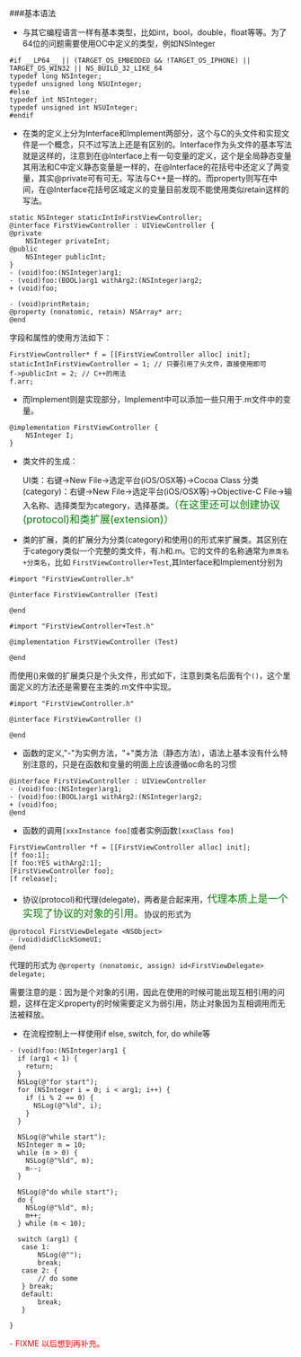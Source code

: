 ###<span id="syntax">基本语法</span>
- 与其它编程语言一样有基本类型，比如int，bool，double，float等等。为了64位的问题需要使用OC中定义的类型，例如NSInteger

```
#if __LP64__ || (TARGET_OS_EMBEDDED && !TARGET_OS_IPHONE) || TARGET_OS_WIN32 || NS_BUILD_32_LIKE_64
typedef long NSInteger;
typedef unsigned long NSUInteger;
#else
typedef int NSInteger;
typedef unsigned int NSUInteger;
#endif
```

- 在类的定义上分为Interface和Implement两部分，这个与C的头文件和实现文件是一个概念，只不过写法上还是有区别的。Interface作为头文件的基本写法就是这样的，注意到在@Interface上有一句变量的定义，这个是全局静态变量其用法和C中定义静态变量是一样的，在@Interface的花括号中还定义了两变量，其实@private可有可无，写法与C++是一样的。而property则写在中间，在@Interface花括号区域定义的变量目前发现不能使用类似retain这样的写法。

```
static NSInteger staticIntInFirstViewController;
@interface FirstViewController : UIViewController {
@private
    NSInteger privateInt;
@public
    NSInteger publicInt;
}
- (void)foo:(NSInteger)arg1;
- (void)foo:(BOOL)arg1 withArg2:(NSInteger)arg2;
+ (void)foo;

- (void)printRetain;
@property (nonatomic, retain) NSArray* arr;
@end
```
字段和属性的使用方法如下：

```
FirstViewController* f = [[FirstViewController alloc] init];
staticIntInFirstViewController = 1; // 只要引用了头文件，直接使用即可
f->publicInt = 2; // C++的用法
f.arr;
```



- 而Implement则是实现部分，Implement中可以添加一些只用于.m文件中的变量。

```
@implementation FirstViewController {
    NSInteger I;
}
```

- 类文件的生成：
  
  UI类：右键→New File→选定平台(iOS/OSX等)→Cocoa Class
  分类(category)：右键→New File→选定平台(iOS/OSX等)→Objective-C File→输入名称、选择类型为category，选择基类。<font size=4 color=green>（在这里还可以创建协议(protocol)和类扩展(extension)）</font>

- 类的扩展，类的扩展分为分类(category)和使用()的形式来扩展类。其区别在于category类似一个完整的类文件，有.h和.m。它的文件的名称通常为`原类名+分类名`，比如
`FirstViewController+Test`,其Interface和Implement分别为

```
#import "FirstViewController.h"

@interface FirstViewController (Test)

@end
```
```
#import "FirstViewController+Test.h"

@implementation FirstViewController (Test)

@end
```

而使用()来做的扩展类只是个头文件，形式如下，注意到类名后面有个`()`，这个里面定义的方法还是需要在主类的.m文件中实现。

```
#import "FirstViewController.h"

@interface FirstViewController ()

@end
```

- 函数的定义,"-"为实例方法，"+"类方法（静态方法），语法上基本没有什么特别注意的，只是在函数和变量的明面上应该遵循oc命名的习惯

```
@interface FirstViewController : UIViewController
- (void)foo:(NSInteger)arg1;
- (void)foo:(BOOL)arg1 withArg2:(NSInteger)arg2;
+ (void)foo;
@end
```
- 函数的调用`[xxxInstance foo]`或者实例函数`[xxxClass foo]`

```
FirstViewController *f = [[FirstViewController alloc] init];
[f foo:1];
[f foo:YES withArg2:1];
[FirstViewController foo];
[f release];
```

- 协议(protocol)和代理(delegate)，两者是合起来用，<font size=4 color=green>代理本质上是一个实现了协议的对象的引用。</font>协议的形式为

```
@protocol FirstViewDelegate <NSObject>
- (void)didClickSomeUI;
@end
```
代理的形式为 `@property (nonatomic, assign) id<FirstViewDelegate> delegate;`

需要注意的是：因为是个对象的引用，因此在使用的时候可能出现互相引用的问题，这样在定义property的时候需要定义为弱引用，防止对象因为互相调用而无法被释放。

- 在流程控制上一样使用if else, switch, for, do while等

```
- (void)foo:(NSInteger)arg1 {
  if (arg1 < 1) {
    return;
  }
  NSLog(@"for start");
  for (NSInteger i = 0; i < arg1; i++) {
    if (i % 2 == 0) {
      NSLog(@"%ld", i);
    }
  }

  NSLog(@"while start");
  NSInteger m = 10;
  while (m > 0) {
    NSLog(@"%ld", m);
    m--;
  }

  NSLog(@"do while start");
  do {
    NSLog(@"%ld", m);
    m++;
  } while (m < 10);
  
  switch (arg1) {
   case 1:
       NSLog(@"");
       break;
   case 2: {
       // do some
   } break;
   default:
       break;
   }

}
```


<font color=red>- FIXME 以后想到再补充。</font>